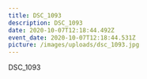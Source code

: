 ```yaml
---
title: DSC_1093
description: DSC_1093
date: 2020-10-07T12:18:44.492Z
event_date: 2020-10-07T12:18:44.531Z
picture: /images/uploads/dsc_1093.jpg
---
```

DSC_1093